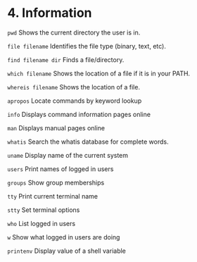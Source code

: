 # 4. Information

`pwd`	Shows the current directory the user is in.

`file filename`	Identifies the file type (binary, text, etc).

`find filename dir`	Finds a file/directory.

`which filename`	Shows the location of a file if it is in your PATH.

`whereis filename`	Shows the location of a file.

`apropos`	Locate commands by keyword lookup

`info`	Displays command information pages online

`man`	Displays manual pages online

`whatis`	Search the whatis database for complete words.

`uname`		Display name of the current system

`users`		Print names of logged in users

`groups`	Show group memberships

`tty`		Print current terminal name

`stty`		Set terminal options

`who`		List logged in users

`w`			Show what logged in users are doing

`printenv`	Display value of a shell variable